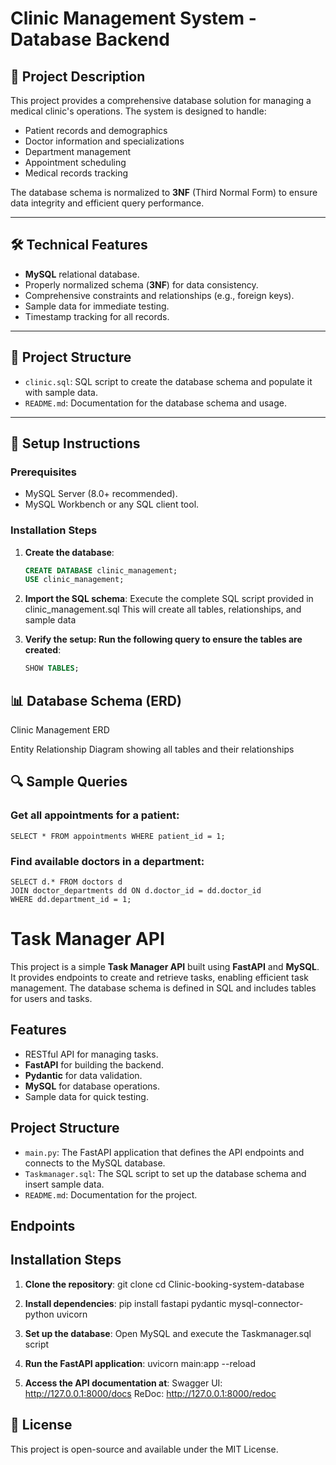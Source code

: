 # Clinic Management System - Database Backend

## 🏥 Project Description
This project provides a comprehensive database solution for managing a medical clinic's operations. The system is designed to handle:

- Patient records and demographics
- Doctor information and specializations
- Department management
- Appointment scheduling
- Medical records tracking

The database schema is normalized to **3NF** (Third Normal Form) to ensure data integrity and efficient query performance.

---

## 🛠️ Technical Features
- **MySQL** relational database.
- Properly normalized schema (**3NF**) for data consistency.
- Comprehensive constraints and relationships (e.g., foreign keys).
- Sample data for immediate testing.
- Timestamp tracking for all records.

---

## 📂 Project Structure
- `clinic.sql`: SQL script to create the database schema and populate it with sample data.
- `README.md`: Documentation for the database schema and usage.

---

## 🚀 Setup Instructions

### Prerequisites
- MySQL Server (8.0+ recommended).
- MySQL Workbench or any SQL client tool.

### Installation Steps
1. **Create the database**:
   ```sql
   CREATE DATABASE clinic_management;
   USE clinic_management;

2. **Import the SQL schema**:
   Execute the complete SQL script provided in clinic_management.sql
   This will create all tables, relationships, and sample data

3. **Verify the setup: Run the following query to ensure the tables are created**:
   ```sql
   SHOW TABLES;

## 📊 Database Schema (ERD)
Clinic Management ERD

Entity Relationship Diagram showing all tables and their relationships


## 🔍 Sample Queries
### Get all appointments for a patient:
    SELECT * FROM appointments WHERE patient_id = 1;

### Find available doctors in a department:
    SELECT d.* FROM doctors d
    JOIN doctor_departments dd ON d.doctor_id = dd.doctor_id
    WHERE dd.department_id = 1;


# Task Manager API

This project is a simple **Task Manager API** built using **FastAPI** and **MySQL**. It provides endpoints to create and retrieve tasks, enabling efficient task management. The database schema is defined in SQL and includes tables for users and tasks.

## Features

- RESTful API for managing tasks.
- **FastAPI** for building the backend.
- **Pydantic** for data validation.
- **MySQL** for database operations.
- Sample data for quick testing.

## Project Structure

- `main.py`: The FastAPI application that defines the API endpoints and connects to the MySQL database.
- `Taskmanager.sql`: The SQL script to set up the database schema and insert sample data.
- `README.md`: Documentation for the project.

## Endpoints

## Installation Steps 
1. **Clone the repository**:
   git clone <repository-url>
   cd Clinic-booking-system-database
2. **Install dependencies**:
   pip install fastapi pydantic mysql-connector-python uvicorn

3. **Set up the database**:
    Open MySQL and execute the Taskmanager.sql script

4. **Run the FastAPI application**:
   uvicorn main:app --reload

5. **Access the API documentation at**:
    Swagger UI: http://127.0.0.1:8000/docs
    ReDoc: http://127.0.0.1:8000/redoc

## 📝 License
This project is open-source and available under the MIT License.
